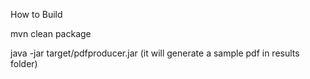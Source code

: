 How to Build

mvn clean package

java -jar target/pdfproducer.jar (it will generate a sample pdf in results folder)